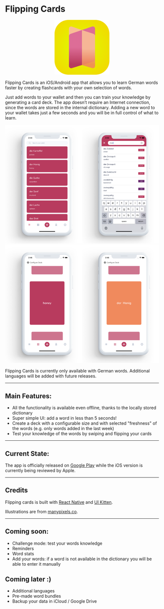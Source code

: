 # Flipping Cards

<p align="center">
    <img src="img/icon.png" width="180">
</p>


Flipping Cards is an iOS/Android app that allows you to learn German words faster by creating flashcards with your own selection of words.

Just add words to your wallet and then you can train your knowledge by generating a card deck.
The app doesn’t require an Internet connection, since the words are stored in the internal dictionary. Adding a new word to your wallet takes just a few seconds and you will be in full control of what to learn.


![Screenshots A](screenshots/app_screens_A.png)
![Screenshots B](screenshots/app_screens_B.png)


Flipping Cards is currently only available with German words. Additional languages will be added with future releases.

---

## Main Features:
- All the functionality is available even offline, thanks to the locally stored dictionary
- Super simple UI: add a word in less than 5 seconds!
- Create a deck with a configurable size and with selected "freshness" of the words (e.g. only words added in the last week)
- Test your knowledge of the words by swiping and flipping your cards

---

## Current State:
The app is officially released on [Google Play](https://play.google.com/store/apps/details?id=com.flipcards&pcampaignid=pcampaignidMKT-Other-global-all-co-prtnr-py-PartBadge-Mar2515-1) while the iOS version is currently being reviewed by Apple.


---

## Credits
Flipping cards is built with [React Native](https://reactnative.dev/) and [UI Kitten](https://akveo.github.io/react-native-ui-kitten/).

Illustrations are from [manypixels.co](https://manypixels.co).

---

## Coming soon:
- Challenge mode: test your words knowledge
- Reminders
- Word stats
- Add your words: if a word is not available in the dictionary you will be able to enter it manually

## Coming later :)
- Additional languages
- Pre-made word bundles
- Backup your data in iCloud / Google Drive
